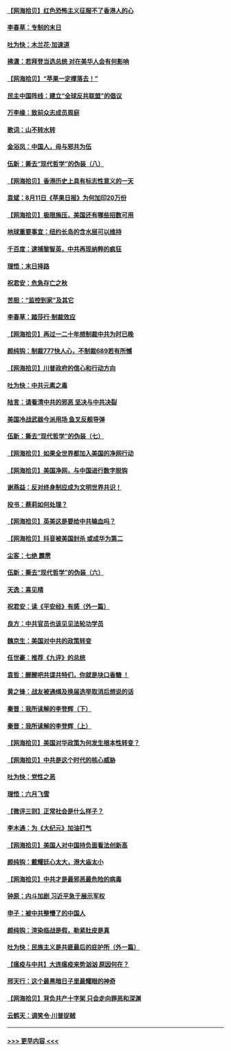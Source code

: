 #### [【网海拾贝】红色恐怖主义征服不了香港人的心](../pages/nsc993/n12329296.md?t=08150451) 
#### [李春草：专制的末日](../pages/nsc993/n12329079.md?t=08150451) 
#### [吐为快：木兰花‧加速道](../pages/nsc993/n12327366.md?t=08150451) 
#### [拂潇：若拜登当选总统 对在美华人会有何影响](../pages/nsc993/n12295996.md?t=08150451) 
#### [【网海拾贝】“苹果一定撑落去！”](../pages/nsc993/n12326784.md?t=08150451) 
#### [民主中国阵线：建立“全球反共联盟”的倡议](../pages/nsc993/n12324177.md?t=08150451) 
#### [万李缘：致前众志成员周庭](../pages/nsc993/n12324635.md?t=08150451) 
#### [歌词：山不转水转](../pages/nsc993/n12324599.md?t=08150451) 
#### [金浴凤：中国人，毋与邪共为伍](../pages/nsc993/n12324257.md?t=08150451) 
#### [伍新：撕去“现代哲学”的伪装（八）](../pages/nsc993/n12324188.md?t=08150451) 
#### [【网海拾贝】香港历史上具有标志性意义的一天](../pages/nsc993/n12324021.md?t=08150451) 
#### [袁斌：8月11日《苹果日报》为何加印20万份](../pages/nsc993/n12323955.md?t=08150451) 
#### [【网海拾贝】极限施压，美国还有哪些招数可用](../pages/nsc993/n12322512.md?t=08150451) 
#### [地球重要事宜：纽约长岛的含水层可以维持](../pages/nsc993/n12321844.md?t=08150451) 
#### [千百度：逮捕黎智英，中共再现纳粹的疯狂](../pages/nsc993/n12321777.md?t=08150451) 
#### [理悟：末日择路](../pages/nsc993/n12320812.md?t=08150451) 
#### [祝君安：危急存亡之秋](../pages/nsc993/n12320795.md?t=08150451) 
#### [苦胆：“监控到家”及其它](../pages/nsc993/n12320751.md?t=08150451) 
#### [李春草：踏莎行·制裁效应](../pages/nsc993/n12318290.md?t=08150451) 
#### [【网海拾贝】再过一二十年想制裁中共为时已晚](../pages/nsc993/n12318195.md?t=08150451) 
#### [颜纯钩：制裁777快人心，不制裁689若有所憾](../pages/nsc993/n12316912.md?t=08150451) 
#### [【网海拾贝】川普政府的信心和行动方向](../pages/nsc993/n12316673.md?t=08150451) 
#### [吐为快：中共元素之毒](../pages/nsc993/n12316547.md?t=08150451) 
#### [陆言：请看清中共的邪恶 坚决与中共决裂](../pages/nsc993/n12315784.md?t=08150451) 
#### [美国冷战武器今派用场 鱼叉反舰导弹](../pages/nsc993/n12316258.md?t=08150451) 
#### [伍新：撕去“现代哲学”的伪装（七）](../pages/nsc993/n12315846.md?t=08150451) 
#### [【网海拾贝】如果全世界都加入美国的净网行动](../pages/nsc993/n12315588.md?t=08150451) 
#### [【网海拾贝】美国净网，与中国进行数字脱钩](../pages/nsc993/n12312813.md?t=08150451) 
#### [谢燕益：反对终身制应成为文明世界共识！](../pages/nsc993/n12310465.md?t=08150451) 
#### [投书：蔡莉如何处理？](../pages/nsc993/n12310224.md?t=08150451) 
#### [【网海拾贝】英美这是要给中共输血吗？](../pages/nsc993/n12307646.md?t=08150451) 
#### [【网海拾贝】抖音被美国封杀 或成华为第二](../pages/nsc993/n12305277.md?t=08150451) 
#### [尘客：七绝 霹雳](../pages/nsc993/n12304053.md?t=08150451) 
#### [伍新：撕去“现代哲学”的伪装（六）](../pages/nsc993/n12303243.md?t=08150451) 
#### [天逸：喜见晴](../pages/nsc993/n12303226.md?t=08150451) 
#### [祝君安：读《平安经》有感（外一篇）](../pages/nsc993/n12303170.md?t=08150451) 
#### [良方：中共官员也该见见法轮功学员](../pages/nsc993/n12302985.md?t=08150451) 
#### [魏京生：美国对中共的政策转变](../pages/nsc993/n12302929.md?t=08150451) 
#### [任世豪：推荐《九评》的总统](../pages/nsc993/n12302838.md?t=08150451) 
#### [袁哲：醒醒吧共谍共特们，你就是块口香糖 ！](../pages/nsc993/n12302678.md?t=08150451) 
#### [黄之锋：战友被通缉及换届选举取消后想说的话](../pages/nsc993/n12302681.md?t=08150451) 
#### [秦晋：我所读解的李登辉（下）](../pages/nsc993/n12302171.md?t=08150451) 
#### [秦晋：我所读解的李登辉（上）](../pages/nsc993/n12301979.md?t=08150451) 
#### [【网海拾贝】美国对华政策为何发生根本性转变？](../pages/nsc993/n12302091.md?t=08150451) 
#### [【网海拾贝】中共是这个时代的核心威胁](../pages/nsc993/n12300541.md?t=08150451) 
#### [吐为快：党性之恶](../pages/nsc993/n12300263.md?t=08150451) 
#### [理悟：六月飞雪](../pages/nsc993/n12300243.md?t=08150451) 
#### [【微评三则】正常社会是什么样子？](../pages/nsc993/n12300228.md?t=08150451) 
#### [李木通：为《大纪元》加油打气](../pages/nsc993/n12280363.md?t=08150451) 
#### [【网海拾贝】美国人对中国持负面看法创新高](../pages/nsc993/n12298720.md?t=08150451) 
#### [颜纯钩：戴耀廷心太大，港大庙太小](../pages/nsc993/n12297682.md?t=08150451) 
#### [【网海拾贝】中共才是最邪恶最危险的病毒](../pages/nsc993/n12296470.md?t=08150451) 
#### [钟原：内斗加剧 习近平急于展示军权](../pages/nsc993/n12292544.md?t=08150451) 
#### [申子：被中共整懵了的中国人](../pages/nsc993/n12291389.md?t=08150451) 
#### [颜纯钩：渲染临战是假，勒紧肚皮是真](../pages/nsc993/n12290945.md?t=08150451) 
#### [吐为快：民族主义是共匪最后的庇护所（外一篇）](../pages/nsc993/n12290887.md?t=08150451) 
#### [【瘟疫与中共】大连瘟疫来势汹汹 原因何在？](../pages/nsc993/n12287474.md?t=08150451) 
#### [邢天行：这个最黑暗日子里最耀眼的神奇](../pages/nsc993/n12289882.md?t=08150451) 
#### [【网海拾贝】背负共产十字架 只会走向罪恶和深渊](../pages/nsc993/n12288290.md?t=08150451) 
#### [云鹤天：调笑令·川普捉贼](../pages/nsc993/n12285672.md?t=08150451) 

----
#### [ >>> 更早内容 <<< ](../indexes/nsc993-earlier.md)
